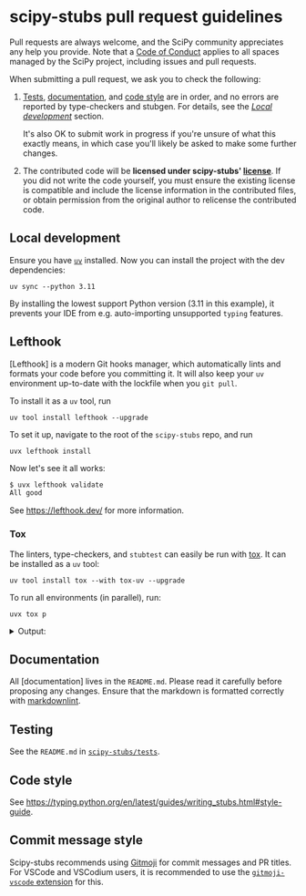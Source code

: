 # scipy-stubs pull request guidelines

Pull requests are always welcome, and the SciPy community appreciates any help you
provide. Note that a [Code of Conduct][coc] applies to all spaces managed by the
SciPy project, including issues and pull requests.

When submitting a pull request, we ask you to check the following:

1. [Tests](#testing), [documentation](#documentation), and [code style](#code-style)
   are in order, and no errors are reported by type-checkers and stubgen.
   For details, see the [*Local development*](#local-development) section.

   It's also OK to submit work in progress if you're unsure of what this exactly means,
   in which case you'll likely be asked to make some further changes.

1. The contributed code will be **licensed under scipy-stubs' [license]**.
   If you did not write the code yourself, you must ensure the existing license is
   compatible and include the license information in the contributed files, or obtain
   permission from the original author to relicense the contributed code.

## Local development

Ensure you have [`uv`](https://docs.astral.sh/uv/getting-started/installation/)
installed. Now you can install the project with the dev dependencies:

```shell
uv sync --python 3.11
```

By installing the lowest support Python version (3.11 in this example), it prevents
your IDE from e.g. auto-importing unsupported `typing` features.

## Lefthook

[Lefthook] is a modern Git hooks manager, which automatically lints and formats
your code before you committing it. It will also keep your `uv` environment
up-to-date with the lockfile when you `git pull`.

To install it as a `uv` tool, run

```shell
uv tool install lefthook --upgrade
```

To set it up, navigate to the root of the `scipy-stubs` repo, and run

```shell
uvx lefthook install
```

Now let's see it all works:

```bash
$ uvx lefthook validate
All good
```

See <https://lefthook.dev/> for more information.

### Tox

The linters, type-checkers, and `stubtest` can easily be run with
[tox](https://github.com/tox-dev/tox). It can be installed as a `uv` tool:

```shell
uv tool install tox --with tox-uv --upgrade
```

To run all environments (in parallel), run:

```shell
uvx tox p
```

<details>
<summary>Output:</summary>

```plaintext
lint: OK ✔ in 0.6 seconds
pyright: OK ✔ in 11.97 seconds
mypy: OK ✔ in 16.69 seconds
3.11: OK ✔ in 18.05 seconds
3.12: OK ✔ in 22.94 seconds
  lint: OK (0.60=setup[0.30]+cmd[0.16,0.11,0.04] seconds)
  pyright: OK (11.97=setup[0.30]+cmd[11.67] seconds)
  mypy: OK (16.69=setup[0.30]+cmd[16.39] seconds)
  3.13: OK (25.80=setup[0.30]+cmd[25.51] seconds)
  3.12: OK (22.94=setup[0.29]+cmd[22.64] seconds)
  3.11: OK (18.05=setup[0.30]+cmd[17.75] seconds)
  congratulations :) (25.84 seconds)
```

</details>

## Documentation

All [documentation] lives in the `README.md`. Please read it carefully before proposing
any changes. Ensure that the markdown is formatted correctly with
[markdownlint](https://github.com/DavidAnson/markdownlint).

## Testing

See the `README.md` in [`scipy-stubs/tests`][tests].

## Code style

See <https://typing.python.org/en/latest/guides/writing_stubs.html#style-guide>.

## Commit message style

Scipy-stubs recommends using [Gitmoji](https://gitmoji.dev/) for commit messages and PR
titles. For VSCode and VSCodium users, it is recommended to use the
[`gitmoji-vscode` extension](https://github.com/seatonjiang/gitmoji-vscode) for this.

[coc]: https://docs.scipy.org/doc/scipy/dev/conduct/code_of_conduct.html
[license]: https://github.com/scipy/scipy-stubs/blob/master/LICENSE
[tests]: https://github.com/scipy/scipy-stubs/tree/master/tests
